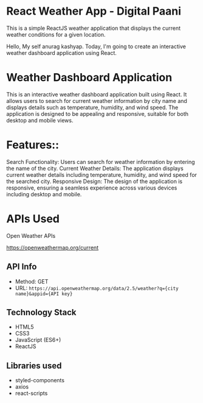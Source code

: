 
# React Weather App - Digital Paani
This is a simple ReactJS weather application that displays the current weather conditions for a given location.

Hello,
    My self anurag kashyap. Today, I'm going to create an interactive weather dashboard application using
    React.

# Weather Dashboard Application

This is an interactive weather dashboard application built using React. It allows users to search for current weather information by city name and displays details such as temperature, humidity, and wind speed. The application is designed to be appealing and responsive, suitable for both desktop and mobile views.

# Features::
Search Functionality: Users can search for weather information by entering the name of the city.
Current Weather Details: The application displays current weather details including temperature, humidity, and wind speed for the searched city.
Responsive Design: The design of the application is responsive, ensuring a seamless experience across various devices including desktop and mobile.

# APIs Used

Open Weather APIs

https://openweathermap.org/current
## API Info

- Method: GET
- URL: `https://api.openweathermap.org/data/2.5/weather?q={city name}&appid={API key}`
## Technology Stack

- HTML5
- CSS3
- JavaScript (ES6+)
- ReactJS
## Libraries used

- styled-components
- axios
- react-scripts
